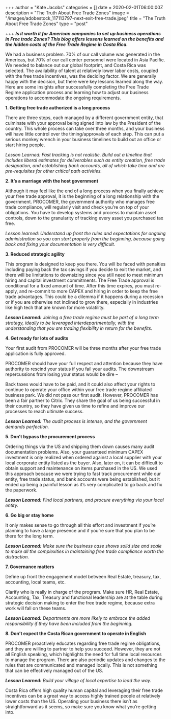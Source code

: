 +++
author = "Kate Jacobs"
categories = []
date = 2020-02-01T06:00:00Z
description = "The Truth About Free Trade Zones"
image = "/images/adobestock_117113797-next-exit-free-trade.jpeg"
title = "The Truth About Free Trade Zones"
type = "post"

+++
**_Is it worth it for American companies to set up business operations in Free trade Zones? This blog offers lessons learned on the benefits and the hidden costs of the Free Trade Regime in Costa Rica._**

We had a business problem. 70% of our call volume was generated in the Americas, but 70% of our call center personnel were located in Asia Pacific. We needed to balance out our global footprint, and Costa Rica was selected. The availability of talent at relatively lower labor costs, coupled with the free trade incentives, was the deciding factor. We are generally happy with the decision, but there were key lessons learned along the way. Here are some insights after successfully completing the Free Trade Regime application process and learning how to adjust our business operations to accommodate the ongoing requirements.

**1. Getting free trade authorized is a long process**

There are three steps, each managed by a different government entity, that culminate with your approval being signed into law by the President of the country. This whole process can take over three months, and your business will have little control over the timing/approvals of each step. This can put a serious monkey wrench in your business timelines to build out an office or start hiring people. 

_Lesson Learned: Fast tracking is not realistic. Build out a timeline that includes liberal estimates for deliverables such as entity creation, free trade designation, and establishing bank accounts, all of which take time and are pre-requisites for other critical path activities._

**2. It’s a marriage with the host government**

Although it may feel like the end of a long process when you finally achieve your free trade approval, it is the beginning of a long relationship with the government. PROCOMER, the government authority who manages free trade compliance, will regularly visit and check you’re on top of your obligations. You have to develop systems and process to maintain asset controls, down to the granularity of tracking every asset you purchased tax free. 

_Lesson learned: Understand up front the rules and expectations for ongoing administration so you can start properly from the beginning, because going back and fixing your documentation is very difficult._

**3. Reduced strategic agility**

This program is designed to keep you there. You will be faced with penalties including paying back the tax savings if you decide to exit the market, and there will be limitations to downsizing since you still need to meet minimum hiring and capital investment commitments. The Free Trade approval is conditional for a fixed amount of time. After this time expires, you must re-apply, and re-commit to more CAPEX and hiring in order to keep the free trade advantages. This could be a dilemma if it happens during a recession or if you are otherwise not inclined to grow there, especially in industries like high tech that are known for more volatility.

**_Lesson Learned:_** _Joining a free trade regime must be part of a long term strategy, ideally to be leveraged interdepartmentally, with the understanding that you are trading flexibility in return for the benefits._

**4. Get ready for lots of audits**

Your first audit from PROCOMER will be three months after your free trade application is fully approved.

PROCOMER should have your full respect and attention because they have authority to rescind your status if you fail your audits. The downstream repercussions from losing your status would be dire –

Back taxes would have to be paid, and it could also affect your rights to continue to operate your office within your free trade regime affiliated business park. We did not pass our first audit. However, PROCOMER has been a fair partner to Citrix. They share the goal of us being successful in their country, so they have given us time to refine and improve our processes to reach ultimate success.

**_Lesson Learned:_** _The audit process is intense, and the government demands perfection._

**5. Don’t bypass the procurement process**

Ordering things via the US and shipping them down causes many audit documentation problems. Also, your guaranteed minimum CAPEX investment is only realized when ordered against a local supplier with your local corporate entity listed as the buyer. Also, later on, it can be difficult to obtain support and maintenance on items purchased in the US. We used this approach because we were trying to fast track procurement while our entity, free trade status, and bank accounts were being established, but it ended up being a painful lesson as it’s very complicated to go back and fix the paperwork.

**_Lesson Learned:_** _Find local partners, and procure everything via your local entity._

**6. Go big or stay home**

It only makes sense to go through all this effort and investment if you’re planning to have a large presence and if you’re sure that you plan to be there for the long term.

**_Lesson Learned:_** _Make sure the business case shows solid size and scale to make all the complexities in maintaining free trade compliance worth the distraction._

**7. Governance matters**

Define up front the engagement model between Real Estate, treasury, tax, accounting, local teams, etc.

Clarify who is really in charge of the program. Make sure HR, Real Estate, Accounting, Tax, Treasury and functional leadership are at the table during strategic decision making to enter the free trade regime, because extra work will fall on these teams.

**_Lesson Learned:_** _Departments are more likely to embrace the added responsibility if they have been included from the beginning._

**8. Don’t expect the Costa Rican government to operate in English**

PROCOMER proactively educates regarding free trade regime obligations, and they are willing to partner to help you succeed. However, they are not all English speaking, which highlights the need for full time local resources to manage the program. There are also periodic updates and changes to the rules that are communicated and managed locally. This is not something that can be effectively managed out of the US.

**_Lesson Learned:_** _Build your village of local expertise to lead the way._

Costa Rica offers high quality human capital and leveraging their free trade incentives can be a great way to access highly trained people at relatively lower costs than the US. Operating your business there isn’t as straightforward as it seems, so make sure you know what you’re getting into.